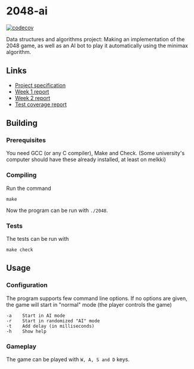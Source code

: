 # 2048-ai
[![codecov](https://codecov.io/gh/lukxsx/2048-ai/branch/master/graph/badge.svg?token=DK89Q0ETWI)](https://codecov.io/gh/lukxsx/2048-ai)

Data structures and algorithms project: Making an implementation of the 2048 game, as well as an AI bot to play it
automatically using the minimax algorithm.

## Links
- [Project specification](doc/spec.md)
- [Week 1 report](doc/week1_report.md)
- [Week 2 report](doc/week2_report.md)
- [Test coverage report](https://codecov.io/gh/lukxsx/2048-ai)

## Building
### Prerequisites
You need GCC (or any C compiler), Make and Check. (Some university's computer should have these already installed, at least on melkki)

### Compiling
Run the command
```
make
```
Now the program can be run with ```./2048```.

### Tests
The tests can be run with
```
make check
```

## Usage
### Configuration
The program supports few command line options. If no options are given, the game will start in "normal" mode (the player controls the game)
```
-a    Start in AI mode
-r    Start in randomized "AI" mode
-t    Add delay (in milliseconds)
-h    Show help
```
### Gameplay
The game can be played with ```W, A, S and D``` keys.
